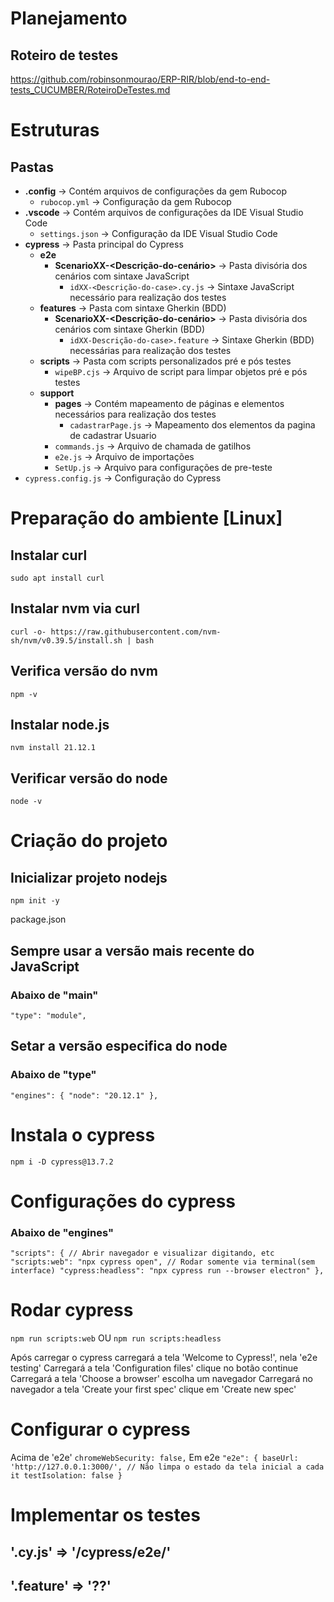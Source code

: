 # Planejamento
## Roteiro de testes
https://github.com/robinsonmourao/ERP-RIR/blob/end-to-end-tests_CUCUMBER/RoteiroDeTestes.md

# Estruturas
## Pastas

- **.config** -> Contém arquivos de configurações da gem Rubocop
    - `rubocop.yml` -> Configuração da gem Rubocop
- **.vscode** -> Contém arquivos de configurações da IDE Visual Studio Code
    - `settings.json` -> Configuração da IDE Visual Studio Code
- **cypress** -> Pasta principal do Cypress
  - **e2e**
    - **ScenarioXX-<Descrição-do-cenário>** -> Pasta divisória dos cenários com sintaxe JavaScript
      - `idXX-<Descrição-do-case>.cy.js` -> Sintaxe JavaScript necessário para realização dos testes
  - **features** -> Pasta com sintaxe Gherkin (BDD)
    - **ScenarioXX-<Descrição-do-cenário>** -> Pasta divisória dos cenários com sintaxe Gherkin (BDD)
      - `idXX-Descrição-do-case>.feature` -> Sintaxe Gherkin (BDD) necessárias para realização dos testes
  - **scripts** -> Pasta com scripts personalizados pré e pós testes
    - `wipeBP.cjs` -> Arquivo de script para limpar objetos pré e pós testes
  - **support**
    - **pages** -> Contém mapeamento de páginas e elementos necessários para realização dos testes
      - `cadastrarPage.js` -> Mapeamento dos elementos da pagina de cadastrar Usuario
    - `commands.js` -> Arquivo de chamada de gatilhos
    - `e2e.js` -> Arquivo de importações
    - `SetUp.js` -> Arquivo para configurações de pre-teste
- `cypress.config.js` -> Configuração do Cypress

# Preparação do ambiente [Linux]
## Instalar curl
`sudo apt install curl`

## Instalar nvm via curl
`curl -o- https://raw.githubusercontent.com/nvm-sh/nvm/v0.39.5/install.sh | bash`

## Verifica versão do nvm
`npm -v`

## Instalar node.js
`nvm install 21.12.1`

## Verificar versão do node
`node -v`

# Criação do projeto
## Inicializar projeto nodejs
`npm init -y`

package.json
## Sempre usar a versão mais recente do JavaScript
### Abaixo de "main"
`"type": "module",`

## Setar a versão especifica do node
### Abaixo de "type"
`"engines": {
  "node": "20.12.1"
},`

# Instala o cypress
`npm i -D cypress@13.7.2`

# Configurações do cypress
### Abaixo de "engines"
`"scripts": {
  // Abrir navegador e visualizar digitando, etc
  "scripts:web": "npx cypress open",
  // Rodar somente via terminal(sem interface)
  "cypress:headless": "npx cypress run --browser electron"
},`


# Rodar cypress
`npm run scripts:web`
OU
`npm run scripts:headless`

Após carregar o cypress carregará a tela 'Welcome to Cypress!', nela 'e2e testing'
Carregará a tela 'Configuration files' clique no botão continue
Carregará a tela 'Choose a browser' escolha um navegador
Carregará no navegador a tela 'Create your first spec' clique em 'Create new spec'

# Configurar o cypress
Acima de 'e2e'
`chromeWebSecurity: false,`
Em e2e
`"e2e": {
  baseUrl: 'http://127.0.0.1:3000/',
  // Não limpa o estado da tela inicial a cada it
  testIsolation: false
}`

# Implementar os testes
## '.cy.js' => '/cypress/e2e/'
## '.feature' => '??'
